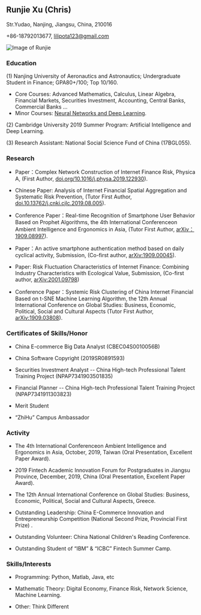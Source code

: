 ## Runjie Xu (Chris)

Str.Yudao, Nanjing, Jiangsu, China, 210016 

+86-18792013677, lilipota123@gmail.com 

![Image of Runjie](https://Chris-Runjie.github.io/Runjie1.jpg)

### Education

(1) Nanjing University of Aeronautics and Astronautics; Undergraduate Student in Finance; GPA80+/100; Top 10/160.

* Core Courses: Advanced Mathematics, Calculus, Linear Algebra, Financial Markets, Securities Investment, Accounting, Central Banks, Commercial Banks ...
* Minor Courses:  [Neural Networks and Deep Learning](https://www.coursera.org/account/accomplishments/certificate/LJURD5379BZA).

(2) Cambridge University 2019 Summer Program: Artificial Intelligence and Deep Learning.

(3) Research Assistant: National Social Science Fund of China (17BGL055).

### Research

* Paper：Complex Network Construction of Internet Finance Risk, Physica A, (First Author, [doi.org/10.1016/j.physa.2019.122930](https://www.sciencedirect.com/science/article/pii/S0378437119316619)).

* Chinese Paper: Analysis of Internet Financial Spatial Aggregation and Systematic Risk Prevention, (Tutor First Author, [doi.10.13762/j.cnki.cjlc.2019.08.005](https://kns.cnki.net/KCMS/detail/detail.aspx?dbcode=CJFQ&dbname=CJFDLAST2019&filename=CJLC201908007&v=MDc0NDk5ak1wNDlGWTRSOGVYMUx1eFlTN0RoMVQzcVRyV00xRnJDVVI3cWZadVZ2RnlIbVU3L0JKaWZIYmJHNEg=)).

* Conference Paper：Real-time Recognition of Smartphone User Behavior Based on Prophet Algorithms, the 4th International Conferenceon Ambient Intelligence and Ergonomics in Asia, (Tutor First Author, [arXiv：1909.08997](https://arxiv.org/abs/1909.08997)).

* Paper：An active smartphone authentication method based on daily cyclical activity, Submission, (Co-first author, [arXiv:1909.00045](https://arxiv.org/abs/1909.00045)).

* Paper: Risk Fluctuation Characteristics of Internet Finance: Combining Industry Characteristics with Ecological Value, Submission, (Co-first author, [arXiv:2001.09798](https://arxiv.org/abs/2001.09798))

* Conference Paper：Systemic Risk Clustering of China Internet Financial Based on t-SNE Machine Learning Algorithm, the 12th Annual International Conference on Global Studies: Business, Economic, Political, Social and Cultural Aspects (Tutor First Author, [arXiv:1909.03808](https://arxiv.org/abs/1909.03808)).

### Certificates of Skills/Honor

* China E-commerce Big Data Analyst (CBEC04S0010056B)

* China Software Copyright (2019SR0891593)

* Securities Investment Analyst -- China High-tech Professional Talent Training Project (NPAP7341903501835)

* Financial Planner -- China High-tech Professional Talent Training Project (NPAP7341911303823)

* Merit Student

* “ZhiHu” Campus Ambassador

### Activity

* The 4th International Conferenceon Ambient Intelligence and Ergonomics in Asia, October, 2019, Taiwan (Oral Presentation, Excellent Paper Award).

* 2019 Fintech Academic Innovation Forum for Postgraduates in Jiangsu Province, December, 2019, China (Oral Presentation, Excellent Paper Award).

* The 12th Annual International Conference on Global Studies: Business, Economic, Political, Social and Cultural Aspects, Greece.

* Outstanding Leadership: China E-Commerce Innovation and Entrepreneurship Competition (National Second Prize, Provincial First Prize) .

* Outstanding Volunteer: China National Children's Reading Conference.

* Outstanding Student of “IBM” & “ICBC” Fintech Summer Camp.

### Skills/Interests
* Programming: Python, Matlab, Java, etc

* Mathematic Theory: Digital Economy, Finance Risk, Network Science, Machine Learning. 

* Other: Think Different
